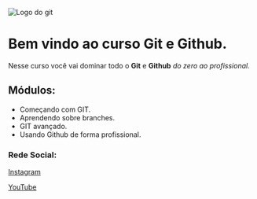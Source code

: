 ![Logo do git](https://sujeitoprogramador.com/wp-content/uploads/2021/04/gitimage.png)
# Bem vindo ao curso Git e Github.
Nesse curso você vai dominar todo o **Git** e **Github** _do zero ao profissional._

## Módulos:
* Começando com GIT.
* Aprendendo sobre branches.
* GIT avançado.
* Usando Github de forma profissional.

### Rede Social:
[Instagram](https://instagram.com/sujeitoprogramador)

[YouTube](https://youtube.com/c/sujeitoprogramador)